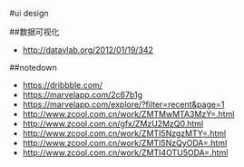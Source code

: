 #ui design

##数据可视化
- http://datavlab.org/2012/01/19/342

##notedown
- https://dribbble.com/
- https://marvelapp.com/2c67b1g
- https://marvelapp.com/explore/?filter=recent&page=1
- http://www.zcool.com.cn/work/ZMTMwMTA3MzY=.html
- http://www.zcool.com.cn/gfx/ZMzU2MzQ0.html
- http://www.zcool.com.cn/work/ZMTI5NzgzMTY=.html
- http://www.zcool.com.cn/work/ZMTI5NzQyODA=.html
- http://www.zcool.com.cn/work/ZMTI4OTU5ODA=.html